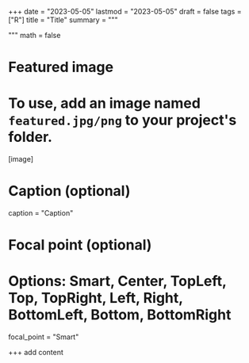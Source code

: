 +++
date = "2023-05-05"
lastmod = "2023-05-05"
draft = false
tags = ["R"]
title = "Title"
summary = """

"""
math = false

# Featured image
# To use, add an image named `featured.jpg/png` to your project's folder. 
[image]
  # Caption (optional)
  caption = "Caption"
  
  # Focal point (optional)
  # Options: Smart, Center, TopLeft, Top, TopRight, Left, Right, BottomLeft, Bottom, BottomRight
  focal_point = "Smart"

+++
 add content




